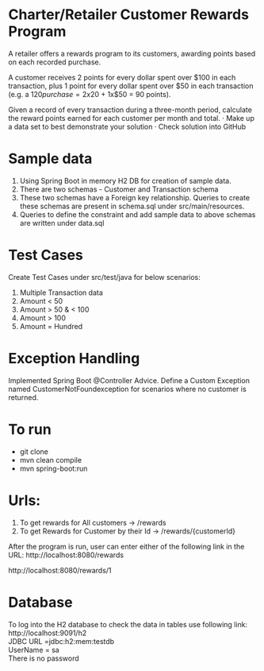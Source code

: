 # Charter/Retailer Customer Rewards Program

A retailer offers a rewards program to its customers, awarding points based on each recorded purchase.

A customer receives 2 points for every dollar spent over $100 in each transaction, plus 1 point for every dollar spent over $50 in each transaction
(e.g. a $120 purchase = 2x$20 + 1x$50 = 90 points).

Given a record of every transaction during a three-month period, calculate the reward points earned for each customer per month and total.
· Make up a data set to best demonstrate your solution
· Check solution into GitHub

# Sample data
1. Using Spring Boot in memory H2 DB for creation of sample data. 
2. There are two schemas - Customer and Transaction schema
3. These two schemas have a Foreign key relationship. Queries to create these schemas are present in schema.sql under src/main/resources.
4. Queries to define the constraint and add sample data to above schemas are written under data.sql

# Test Cases
Create Test Cases under src/test/java for below scenarios:
1. Multiple Transaction data
2. Amount < 50
3. Amount > 50 & < 100
4. Amount > 100
5. Amount = Hundred

# Exception Handling
Implemented Spring Boot @Controller Advice.
Define a Custom Exception named CustomerNotFoundexception for scenarios where no customer is returned.

# To run
- git clone 
- mvn clean compile
- mvn spring-boot:run

# Urls:
1. To get rewards for All customers  -> /rewards
2. To get Rewards for Customer by their Id -> /rewards/{customerId} 

After the program is run, user can enter either of the following link in the URL:
http://localhost:8080/rewards

http://localhost:8080/rewards/1

# Database 

To log into the H2 database to check the data in tables use following link:
http://localhost:9091/h2  
JDBC URL =jdbc:h2:mem:testdb  
UserName = sa   
There is no password  

